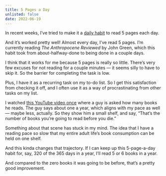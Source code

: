 ```yaml
---
title: 5 Pages a Day
unlisted: false
date: 2022-06-19
---
```


In recent weeks, I’ve tried to make it a [daily habit](/daily-habits) to read 5 pages each day.

And it’s worked pretty well! Almost every day, I’ve read 5 pages. I’m currently reading _The Anthropocene Reviewed_ by John Green, which this habit took from about-halfway-done to being done in a couple days.

I think that it works for me because 5 pages is really so little. There’s very few excuses for not reading for a couple minutes — it seems silly to have to skip it. So the barrier for completing the task is low.

Plus, I have it as a recurring task on my to-do list. So I get this satisfaction from checking it off, and I often use it as a way of procrastinating from other tasks on my list.

I watched [this YouTube video once](https://www.youtube.com/watch?v=lIW5jBrrsS0) where a guy is asked how many books he reads. The guy says about one a year, which aligns with my pace as well — maybe less, actually. So they show him a small shelf, and say, “That’s the number of books you’re going to read before you die.”

Something about that scene has stuck in my mind. The idea that I have a reading pace so slow that my entire adult life’s book consumption can be held on one shelf.

And this kinda changes that trajectory. If I can keep up this 5-page-a-day habit for, say, 320 of the 365 days in a year, I’ll read 5 or 6 books in a year.

And compared to the zero books it was going to be before, that’s a pretty good improvement.
